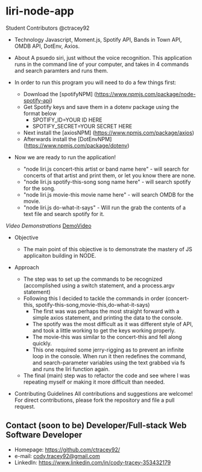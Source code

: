 # liri-node-app

Student Contributors
@ctracey92

* Technology
 Javascript, Moment.js, Spotify API, Bands in Town API, OMDB API, DotEnv, Axios.

* About
A psuedo siri, just without the voice recognition. This application runs in the command line of your computer, and takes in 4 commands and search paramters and runs them.
* In order to run this program you will need to do a few things first:
    * Download the [spotifyNPM] (https://www.npmjs.com/package/node-spotify-api)
    * Get Spotify keys and save them in a dotenv package using the format below
        - SPOTIFY_ID=YOUR ID HERE
        - SPOTIFY_SECRET=YOUR SECRET HERE
    * Next install the [axiosNPM] (https://www.npmjs.com/package/axios)
    * Afterwards install the [DotEnvNPM] (https://www.npmjs.com/package/dotenv)
* Now we are ready to run the application!
    - "node liri.js concert-this artist or band name here" - will search for concerts of that artist and print them, or let you know there are none.
    - "node liri.js spotify-this-song song name here" - will search spotify for the song.
    - "node liri.js movie-this movie name here" - will search OMDB for the movie.
    - "node liri.js do-what-it-says" - Will run the grab the contents of a text file and search spotify for it.

*Video Demonstrations*
[DemoVideo](https://drive.google.com/open?id=1U3fl4AWHi_GbbtLA94565TtSRgy1_LG2)

* Objective
    - The main point of this objective is to demonstrate the mastery of JS applicaiton building in NODE. 

* Approach
    - The step was to set up the commands to be recognized (accomplished using a switch statement, and a process.argv statement)
    - Following this I decided to tackle the commands in order (concert-this, spotify-this-song,movie-this,do-what-it-says)
        - The first was was perhaps the most straight forward with a simple axios statement, and printing the data to the console.
        - The spotify was the most difficult as it was different style of API, and took a little working to get the keys working properly.
        - The movie-this was similar to the concert-this and fell along quickly.
        - This one required some jerry-rigging as to prevent an infinite loop in the console. When run it then redefines the command, and search-parameter variables using the text grabbed via fs and runs the liri function again.
    - The final (main) step was to refactor the code and see where I was repeating myself or making it more difficult than needed.

* Contributing Guidelines
All contributions and suggestions are welcome! For direct contributions, please fork the repository and file a pull request.

## Contact \(soon to be\) Developer/Full-stack Web Software Developer
* Homepage: https://github.com/ctracey92/
* e-mail: cody.tracey92@gmail.com
* LinkedIn: https://www.linkedin.com/in/cody-tracey-353432179